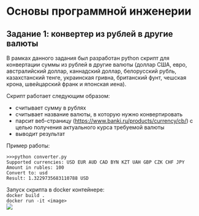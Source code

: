 # Основы программной инженерии  
## Задание 1: конвертер из рублей в другие валюты  

В рамках данного задания был разработан python скрипт для конвертации суммы из рублей в другие валюты (доллар США, евро, австралийский доллар, каннадский доллар, белорусский рубль, казахстанский тенге, украинская гривна, британский фунт, чешская крона, швейцарский франк и японская иена).  

Скрипт работает следующим образом:  
* считывает сумму в рублях
* считывает название валюты, в которую нужно конвертировать
* парсит веб-страницу (https://www.banki.ru/products/currency/cb/) с целью получения актуального курса требуемой валюты
* выводит результат

Пример работы:  
```
>>>python converter.py
Supported currencies: USD EUR AUD CAD BYN KZT UAH GBP CZK CHF JPY
Amount in rubles: 100
Сonvert to: usd
Result: 1.3229735683110788 USD
```

Запуск скрипта в docker контейнере:  
```docker build .```  
```docker run -it <image> ```  
![](docker.png "")  

